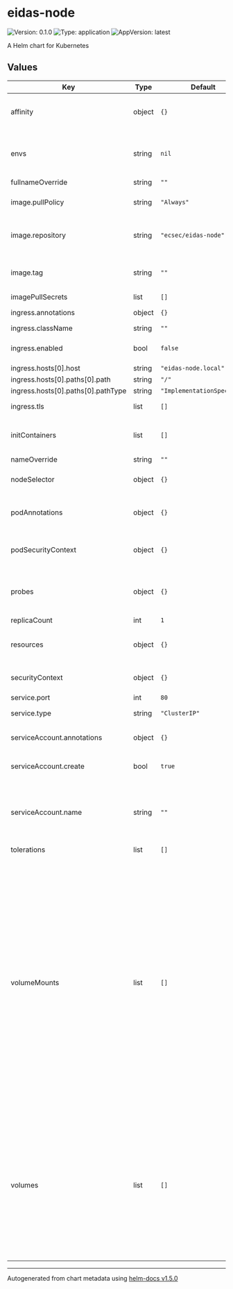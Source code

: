 # eidas-node

![Version: 0.1.0](https://img.shields.io/badge/Version-0.1.0-informational?style=flat-square) ![Type: application](https://img.shields.io/badge/Type-application-informational?style=flat-square) ![AppVersion: latest](https://img.shields.io/badge/AppVersion-latest-informational?style=flat-square)

A Helm chart for Kubernetes

## Values

| Key | Type | Default | Description |
|-----|------|---------|-------------|
| affinity | object | `{}` | Affinity-Configuration for the eIDAS-Node Deployment. |
| envs | string | `nil` | Here you can overwrite env variables in the eIDAS-Node Deployment. |
| fullnameOverride | string | `""` |  |
| image.pullPolicy | string | `"Always"` | Pull Policy of the eIDAS-Node Image |
| image.repository | string | `"ecsec/eidas-node"` | Repository from where the eIDAS-Node Image will be downloaded |
| image.tag | string | `""` | Overrides the image tag whose default is the chart appVersion. |
| imagePullSecrets | list | `[]` |  |
| ingress.annotations | object | `{}` | Additional Ingress annotations. |
| ingress.className | string | `""` |  |
| ingress.enabled | bool | `false` | Indicates whether ingress is enabled or not. |
| ingress.hosts[0].host | string | `"eidas-node.local"` |  |
| ingress.hosts[0].paths[0].path | string | `"/"` |  |
| ingress.hosts[0].paths[0].pathType | string | `"ImplementationSpecific"` |  |
| ingress.tls | list | `[]` | TLS-Specific Configuration. |
| initContainers | list | `[]` | You can provide some customized init containers here. |
| nameOverride | string | `""` |  |
| nodeSelector | object | `{}` | Node-Selector Specific Configuration. |
| podAnnotations | object | `{}` | Additional Pod Annotations for the eIDAS-Node Deployment. |
| podSecurityContext | object | `{}` | Pod Security Context for the eIDAS-Node Deployment. |
| probes | object | `{}` | Defining liveness/readiness probes for the eIDAS-Node Deployment. |
| replicaCount | int | `1` |  |
| resources | object | `{}` | Defining resource limits for the eIDAS-Node Deployment. |
| securityContext | object | `{}` | Security Context for the eIDAS-Node Deployment. |
| service.port | int | `80` | Service Port. |
| service.type | string | `"ClusterIP"` | Service Type that will be used. |
| serviceAccount.annotations | object | `{}` | Annotations to add to the service account |
| serviceAccount.create | bool | `true` | Specifies whether a service account should be created |
| serviceAccount.name | string | `""` | The name of the service account to use. If not set and create is true, a name is generated using the fullname template. |
| tolerations | list | `[]` | Tolerations |
| volumeMounts | list | `[]` | Here you can define where the volumes above will be mounted to. Config Files of the eIDAS-Node should be mounted to "/config/eidas" and keystores should be mounted  to "/config/keystore" (default). You can overwrite this default behavior by using the env variables mentioned below. If you do want to specify volumeMounts, uncomment the following lines, adjust them as necessary, and remove the brackets after 'volumeMounts:'. |
| volumes | list | `[]` | You can provide custom volumes (like for config files, keystores, ...). You can also overwrite the default wildfly configuration. If you do want to specify volumes, uncomment the following lines, adjust them as necessary, and remove the brackets after 'volumes:'. |

----------------------------------------------
Autogenerated from chart metadata using [helm-docs v1.5.0](https://github.com/norwoodj/helm-docs/releases/v1.5.0)
